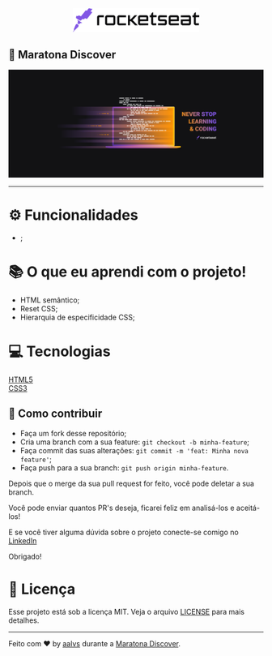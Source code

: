 <div align='center'>
<img src=".github/logo_rocketseat.png" width='250'>
</div>

## 🚀 Maratona Discover

<div align='center'>
<img src=".github/thumbnail.png">
</div>

---

# ⚙ Funcionalidades

- ;

# 📚 O que eu aprendi com o projeto!

- HTML semântico;
- Reset CSS;
- Hierarquia de especificidade CSS;

# 💻 Tecnologias

<a href='https://pt-br.reactjs.org/'>HTML5</a>
<br/>
<a href='https://www.typescriptlang.org/'>CSS3</a>
<br/>

## 🤔 Como contribuir

- Faça um fork desse repositório;
- Cria uma branch com a sua feature: `git checkout -b minha-feature`;
- Faça commit das suas alterações: `git commit -m 'feat: Minha nova feature'`;
- Faça push para a sua branch: `git push origin minha-feature`.

Depois que o merge da sua pull request for feito, você pode deletar a sua branch.

Você pode enviar quantos PR's deseja, ficarei feliz em analisá-los e aceitá-los! 

E se você tiver alguma dúvida sobre o projeto conecte-se comigo no [LinkedIn](https://www.linkedin.com/in/aalvs/)

Obrigado!


# 📝 Licença

Esse projeto está sob a licença MIT. Veja o arquivo [LICENSE](LICENSE.md) para mais detalhes.

---

Feito com ♥ by [aalvs](https://app.rocketseat.com.br/me/aalvs) durante a [Maratona Discover](https://rocketseat.com.br/).
